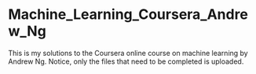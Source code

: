 # Machine_Learning_Coursera_Andrew_Ng
This is my solutions to the Coursera online course on machine learning by Andrew Ng. 
Notice, only the files that need to be completed is uploaded. 
